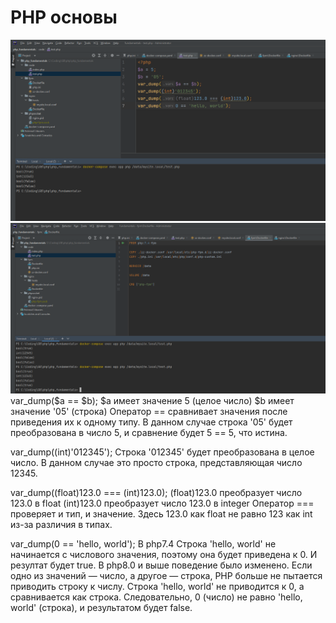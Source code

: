 # PHP основы
![](./Screenshot_2064.png)
![](./Screenshot_2065.png)
var_dump($a == $b);
$a имеет значение 5 (целое число)
$b имеет значение '05' (строка)
Оператор == сравнивает значения после приведения их к одному типу. В данном случае строка '05' будет преобразована в число 5, и сравнение будет 5 == 5, что истина.

var_dump((int)'012345');
Строка '012345' будет преобразована в целое число. В данном случае это просто строка, представляющая число 12345.

var_dump((float)123.0 === (int)123.0);
(float)123.0 преобразует число 123.0 в float
(int)123.0 преобразует число 123.0 в integer
Оператор === проверяет и тип, и значение. Здесь 123.0 как float не равно 123 как int из-за различия в типах.

var_dump(0 == 'hello, world');
В php7.4 Строка 'hello, world' не начинается с числового значения, поэтому она будет приведена к 0. И резултат будет true.
В php8.0 и выше поведение было изменено. Если одно из значений — число, а другое — строка, PHP больше не пытается приводить строку к числу. Строка 'hello, world' не приводится к 0, а сравнивается как строка. Следовательно, 0 (число) не равно 'hello, world' (строка), и результатом будет false.
